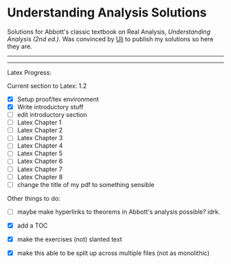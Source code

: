 # Understanding Analysis Solutions

Solutions for Abbott's classic textbook on Real Analysis, *Understanding Analysis (2nd ed.)*. Was convinced by [Uli](https://uli.rocks/p/study-puremath/) to publish my solutions so here they are.


---
---

Latex Progress:   

Current section to Latex: 1.2

- [x] Setup proof/tex environment
- [x] Write introductory stuff    
- [ ] edit introductory section      
- [ ] Latex Chapter 1        
- [ ] Latex Chapter 2     
- [ ] Latex Chapter 3     
- [ ] Latex Chapter 4     
- [ ] Latex Chapter 5     
- [ ] Latex Chapter 6
- [ ] Latex Chapter 7     
- [ ] Latex Chapter 8     
- [ ] change the title of my pdf to something sensible         

Other things to do:
- [ ] maybe make hyperlinks to theorems in Abbott's analysis possible? idrk.    
- [x] add a TOC    
- [x] make the exercises (not) slanted text   
- [x] make this able to be split up across multiple files (not as monolithic)      

